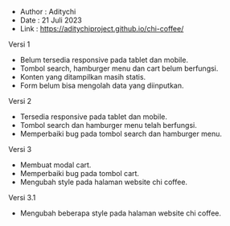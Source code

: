- Author : Aditychi
- Date : 21 Juli 2023
- Link : https://aditychiproject.github.io/chi-coffee/

Versi 1
- Belum tersedia responsive pada tablet dan mobile.
- Tombol search, hamburger menu dan cart belum berfungsi.
- Konten yang ditampilkan masih statis.
- Form belum bisa mengolah data yang diinputkan.

Versi 2
- Tersedia responsive pada tablet dan mobile.
- Tombol search dan hamburger menu telah berfungsi.
- Memperbaiki bug pada tombol search dan hamburger menu.

Versi 3
- Membuat modal cart.
- Memperbaiki bug pada tombol cart.
- Mengubah style pada halaman website chi coffee.

Versi 3.1
- Mengubah beberapa style pada halaman website chi coffee.

